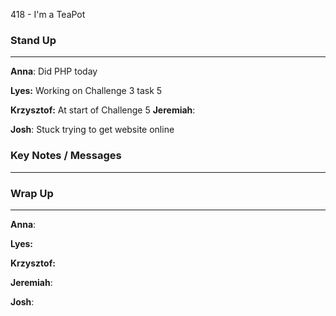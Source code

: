 418 - I'm a TeaPot
### Stand Up
___
__Anna__: 
Did PHP today

__Lyes:__ 
Working on Challenge 3 task 5

__Krzysztof:__ 
At start of Challenge 5 
__Jeremiah__: 

__Josh__:
Stuck trying to get website online

### Key Notes / Messages
___




### Wrap Up
___
__Anna__: 

__Lyes:__ 

__Krzysztof:__ 

__Jeremiah__: 

__Josh__: 
